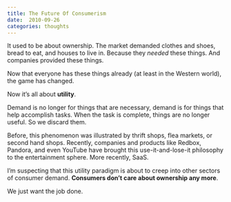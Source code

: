 ```yaml
---
title: The Future Of Consumerism
date:  2010-09-26
categories: thoughts
---
```


It used to be about ownership. The market demanded clothes and shoes, bread to eat, and houses to live in. Because they _needed_ these things. And companies provided these things.

Now that everyone has these things already (at least in the Western world), the game has changed.

Now it’s all about **utility**.

Demand is no longer for things that are necessary, demand is for things that help accomplish tasks. When the task is complete, things are no longer useful. So we discard them.

Before, this phenomenon was illustrated by thrift shops, flea markets, or second hand shops. Recently, companies and products like Redbox, Pandora, and even YouTube have brought this use-it-and-lose-it philosophy to the entertainment sphere. More recently, SaaS.

I’m suspecting that this utility paradigm is about to creep into other sectors of consumer demand. **Consumers don’t care about ownership any more**.

We just want the job done.
